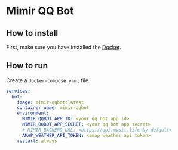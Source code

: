 # Mimir QQ Bot

## How to install
First, make sure you have installed the [Docker](https://www.docker.com/).


## How to run
Create a `docker-compose.yaml` file.
```yaml
services:
  bot:
    image: mimir-qqbot:latest
    container_name: mimir-qqbot
    environment:
      MIMIR_QQBOT_APP_ID: <your qq bot app id>
      MIMIR_QQBOT_APP_SECRET: <your qq bot app secret>
      # MIMIR_BACKEND_URL: <https://api.mysit.life by default>
      AMAP_WEATHER_API_TOKEN: <amap weather api token>
    restart: always
```